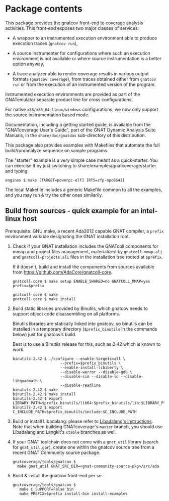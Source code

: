 Package contents
================

This package provides the gnatcov front-end to coverage analysis activities.
This front-end exposes two major classes of services:

* A wrapper to an instrumented execution environment able to produce execution
  traces (`gnatcov run`),

* A source instrumenter for configurations where such an execution environment
  is not available or where source instrumentation is a better option anyway,

* A trace analyzer able to render coverage results in various output formats
  (`gnatcov coverage`), from traces obtained either from `gnatcov run` or
  from the execution of an instrumented version of the program.

Instrumented execution environments are provided as part of the GNATemulator
separate product line for cross configurations.

For native `x86/x86_64-linux/windows` configurations, we now only support the
source instrumentation based mode.

Documentation, including a getting started guide, is available from the
"GNATcoverage User's Guide", part of the GNAT Dynamic Analysis Suite Manuals,
in the `share/doc/gnatdas` sub-directory of this distribution.

This package also provides examples with Makefiles that automate the full
build/run/analyze sequence on sample programs.

The "starter" example is a very simple case meant as a quick-starter.  You can
exercise it by just switching to share/examples/gnatcoverage/starter and
typing:

```shell
engines $ make [TARGET=powerpc-elf] [RTS=zfp-mpc8641]
```

The local Makefile includes a generic Makefile common to all the examples, and
you may run & try the other ones similarily.


Build from sources - quick example for an intel-linux host
----------------------------------------------------------

Prerequisite: GNU make, a recent Ada2012 capable GNAT compiler, a `prefix`
environment variable designating the GNAT installation root.

1.  Check if your GNAT installation includes the GNATcoll components for mmap
    and project files management, materialized by `gnatcoll-mmap.ali` and
    `gnatcoll-projects.ali` files in the installation tree rooted at `$prefix`.

    If it doesn't, build and install the components from sources available from
    https://github.com/AdaCore/gnatcoll-core.

    ```shell
    gnatcoll-core $ make setup ENABLE_SHARED=no GNATCOLL_MMAP=yes prefix=$prefix

    gnatcoll-core $ make
    gnatcoll-core $ make install
    ```

2.  Build static libraries provided by Binutils, which gnatcov needs to support
    object code disassembling on all platforms.

    Binutils libraries are statically linked into gnatcov, so binutils can be
    installed in a temporary directory (`$prefix_binutils` in the commands below)
    just for gnatcov’s build.

    Best is to use a Binutils release for this, such as 2.42 which
    is known to work.

    ```shell
    binutils-2.42 $ ./configure --enable-targets=all \
                         --prefix=$prefix_binutils \
                         --enable-install-libiberty \
                         --disable-werror --disable-gdb \
                         --disable-sim --disable-ld --disable-libquadmath \
                         --disable-readline
    binutils-2.42 $ make
    binutils-2.42 $ make install
    binutils-2.42 $ export LIBRARY_PATH=$prefix_binutils/lib64:$prefix_binutils/lib:$LIBRARY_PATH
    binutils-2.42 $ export C_INCLUDE_PATH=$prefix_binutils/include:$C_INCLUDE_PATH
    ```

3.  Build or install Libadalang: please refer to
    [Libadalang's instructions](https://github.com/adacore/libadalang#quick-guide-to-use-libadalang).
    Note that when building GNATcoverage's `master` branch, you should use
    Libadalang and Langkit's `stable` branches as well.

4.  If your GNAT toolchain does not come with a `gnat_util` library
    (search for `gnat_util.gpr`), create one within the gnatcov source tree
    from a recent GNAT Community source package.

    ```shell
    gnatcoverage/tools/gnatcov $
      make gnat_util GNAT_SRC_DIR=<gnat-community-source-pkg>/src/ada
    ```

5.  Build & install the gnatcov front-end per se.

    ```shell
    gnatcoverage/tools/gnatcov $
       make C_SUPPORT=False bin
       make PREFIX=$prefix install-bin install-examples
    ```
